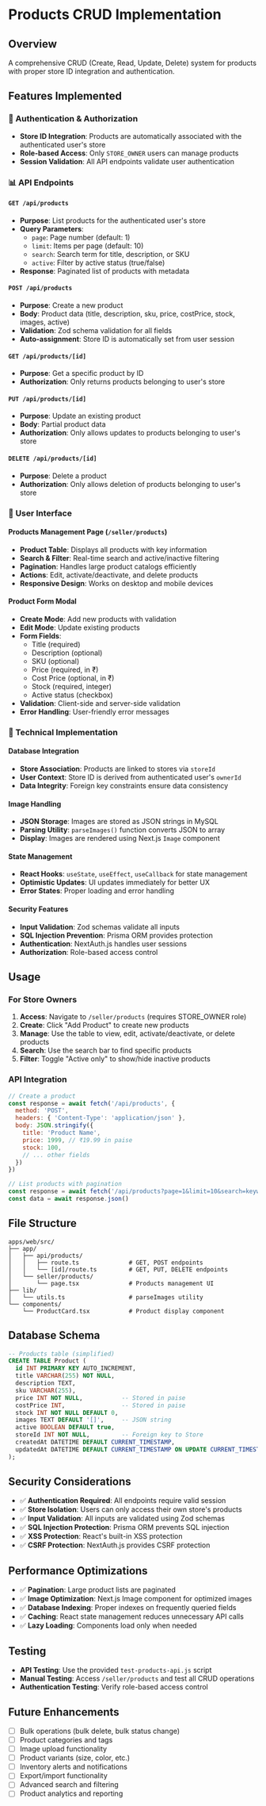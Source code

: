 # Products CRUD Implementation

## Overview
A comprehensive CRUD (Create, Read, Update, Delete) system for products with proper store ID integration and authentication.

## Features Implemented

### 🔐 Authentication & Authorization
- **Store ID Integration**: Products are automatically associated with the authenticated user's store
- **Role-based Access**: Only `STORE_OWNER` users can manage products
- **Session Validation**: All API endpoints validate user authentication

### 📊 API Endpoints

#### `GET /api/products`
- **Purpose**: List products for the authenticated user's store
- **Query Parameters**:
  - `page`: Page number (default: 1)
  - `limit`: Items per page (default: 10)
  - `search`: Search term for title, description, or SKU
  - `active`: Filter by active status (true/false)
- **Response**: Paginated list of products with metadata

#### `POST /api/products`
- **Purpose**: Create a new product
- **Body**: Product data (title, description, sku, price, costPrice, stock, images, active)
- **Validation**: Zod schema validation for all fields
- **Auto-assignment**: Store ID is automatically set from user session

#### `GET /api/products/[id]`
- **Purpose**: Get a specific product by ID
- **Authorization**: Only returns products belonging to user's store

#### `PUT /api/products/[id]`
- **Purpose**: Update an existing product
- **Body**: Partial product data
- **Authorization**: Only allows updates to products belonging to user's store

#### `DELETE /api/products/[id]`
- **Purpose**: Delete a product
- **Authorization**: Only allows deletion of products belonging to user's store

### 🎨 User Interface

#### Products Management Page (`/seller/products`)
- **Product Table**: Displays all products with key information
- **Search & Filter**: Real-time search and active/inactive filtering
- **Pagination**: Handles large product catalogs efficiently
- **Actions**: Edit, activate/deactivate, and delete products
- **Responsive Design**: Works on desktop and mobile devices

#### Product Form Modal
- **Create Mode**: Add new products with validation
- **Edit Mode**: Update existing products
- **Form Fields**:
  - Title (required)
  - Description (optional)
  - SKU (optional)
  - Price (required, in ₹)
  - Cost Price (optional, in ₹)
  - Stock (required, integer)
  - Active status (checkbox)
- **Validation**: Client-side and server-side validation
- **Error Handling**: User-friendly error messages

### 🔧 Technical Implementation

#### Database Integration
- **Store Association**: Products are linked to stores via `storeId`
- **User Context**: Store ID is derived from authenticated user's `ownerId`
- **Data Integrity**: Foreign key constraints ensure data consistency

#### Image Handling
- **JSON Storage**: Images are stored as JSON strings in MySQL
- **Parsing Utility**: `parseImages()` function converts JSON to array
- **Display**: Images are rendered using Next.js `Image` component

#### State Management
- **React Hooks**: `useState`, `useEffect`, `useCallback` for state management
- **Optimistic Updates**: UI updates immediately for better UX
- **Error States**: Proper loading and error handling

#### Security Features
- **Input Validation**: Zod schemas validate all inputs
- **SQL Injection Prevention**: Prisma ORM provides protection
- **Authentication**: NextAuth.js handles user sessions
- **Authorization**: Role-based access control

## Usage

### For Store Owners
1. **Access**: Navigate to `/seller/products` (requires STORE_OWNER role)
2. **Create**: Click "Add Product" to create new products
3. **Manage**: Use the table to view, edit, activate/deactivate, or delete products
4. **Search**: Use the search bar to find specific products
5. **Filter**: Toggle "Active only" to show/hide inactive products

### API Integration
```javascript
// Create a product
const response = await fetch('/api/products', {
  method: 'POST',
  headers: { 'Content-Type': 'application/json' },
  body: JSON.stringify({
    title: 'Product Name',
    price: 1999, // ₹19.99 in paise
    stock: 100,
    // ... other fields
  })
})

// List products with pagination
const response = await fetch('/api/products?page=1&limit=10&search=keyword')
const data = await response.json()
```

## File Structure
```
apps/web/src/
├── app/
│   ├── api/products/
│   │   ├── route.ts              # GET, POST endpoints
│   │   └── [id]/route.ts         # GET, PUT, DELETE endpoints
│   └── seller/products/
│       └── page.tsx              # Products management UI
├── lib/
│   └── utils.ts                  # parseImages utility
└── components/
    └── ProductCard.tsx           # Product display component
```

## Database Schema
```sql
-- Products table (simplified)
CREATE TABLE Product (
  id INT PRIMARY KEY AUTO_INCREMENT,
  title VARCHAR(255) NOT NULL,
  description TEXT,
  sku VARCHAR(255),
  price INT NOT NULL,           -- Stored in paise
  costPrice INT,                -- Stored in paise
  stock INT NOT NULL DEFAULT 0,
  images TEXT DEFAULT '[]',     -- JSON string
  active BOOLEAN DEFAULT true,
  storeId INT NOT NULL,         -- Foreign key to Store
  createdAt DATETIME DEFAULT CURRENT_TIMESTAMP,
  updatedAt DATETIME DEFAULT CURRENT_TIMESTAMP ON UPDATE CURRENT_TIMESTAMP
);
```

## Security Considerations
- ✅ **Authentication Required**: All endpoints require valid session
- ✅ **Store Isolation**: Users can only access their own store's products
- ✅ **Input Validation**: All inputs are validated using Zod schemas
- ✅ **SQL Injection Protection**: Prisma ORM prevents SQL injection
- ✅ **XSS Protection**: React's built-in XSS protection
- ✅ **CSRF Protection**: NextAuth.js provides CSRF protection

## Performance Optimizations
- ✅ **Pagination**: Large product lists are paginated
- ✅ **Image Optimization**: Next.js Image component for optimized images
- ✅ **Database Indexing**: Proper indexes on frequently queried fields
- ✅ **Caching**: React state management reduces unnecessary API calls
- ✅ **Lazy Loading**: Components load only when needed

## Testing
- **API Testing**: Use the provided `test-products-api.js` script
- **Manual Testing**: Access `/seller/products` and test all CRUD operations
- **Authentication Testing**: Verify role-based access control

## Future Enhancements
- [ ] Bulk operations (bulk delete, bulk status change)
- [ ] Product categories and tags
- [ ] Image upload functionality
- [ ] Product variants (size, color, etc.)
- [ ] Inventory alerts and notifications
- [ ] Export/import functionality
- [ ] Advanced search and filtering
- [ ] Product analytics and reporting

